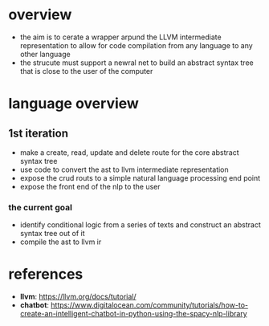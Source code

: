 # overview
- the aim is to cerate a wrapper arpund the LLVM intermediate representation to allow for code compilation from any language to any other language
- the strucute must support a newral net to build an abstract syntax tree that is close to the user of the computer

# language overview

## 1st iteration
- make a create, read, update and delete route for the core abstract syntax tree
- use code to convert the ast to llvm intermediate representation
- expose the crud routs to a simple natural language processing end point
- expose the front end of the nlp to the user

### the current goal
- identify conditional logic from a series of texts and construct an abstract syntax tree out of it
- compile the ast to llvm ir

# references
- **llvm**: https://llvm.org/docs/tutorial/
- **chatbot**: https://www.digitalocean.com/community/tutorials/how-to-create-an-intelligent-chatbot-in-python-using-the-spacy-nlp-library